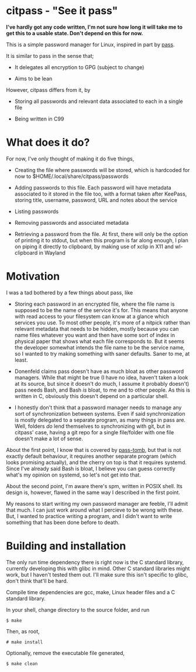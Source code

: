 # citpass - "See it pass"

**I've hardly got any code written, I'm not sure how long it will take me to get this to a usable state. Don't depend on this for now.**

This is a simple password manager for Linux, inspired in part by [pass](https://www.passwordstore.org/).

It is similar to pass in the sense that;

- It delegates all encryption to GPG (subject to change)

- Aims to be lean

However, citpass differs from it, by

- Storing all passwords and relevant data associated to each in a single file

- Being written in C99

# What does it do?

For now, I've only thought of making it do five things,

- Creating the file where passwords will be stored, which is hardcoded for now to $HOME/.local/share/citpass/passwords

- Adding passwords to this file. Each password will have metadata associated to it stored in the file too,
with a format taken after KeePass, storing title, username, password, URL and notes about the service

- Listing passwords

- Removing passwords and associated metadata

- Retrieving a password from the file. At first, there will only be the option of printing it to stdout,
but when this program is far along enough, I plan on piping it directly to clipboard, by making use of
xclip in X11 and wl-clipboard in Wayland

# Motivation

I was a tad bothered by a few things about pass, like

- Storing each password in an encrypted file, where the file name is supposed to be the name
of the service it's for. This means that anyone with read access to your filesystem can know at a
glance which services you use. To most other people, it's more of a nitpick rather than relevant metadata
that needs to be hidden, mostly because you can name files whatever you want and then have some sort
of index in physical paper that shows what each file corresponds to. But it seems the developer
somewhat intends the file name to be the service name, so I wanted to try making something with
saner defaults. Saner to me, at least.

- Donenfeld claims pass doesn't have as much bloat as other password managers. While that might be true
(I have no idea, haven't taken a look at its source, but since it doesn't do much, I assume it probably doesn't)
pass needs Bash, and Bash *is* bloat, to me and to other people. As this is written in C, obviously this doesn't
depend on a particular shell.

- I honestly don't think that a password manager needs to manage any sort of synchronization between systems.
Even if said synchronization is mostly delegated to a separate program, as many things in pass are.
Well, folders *do* lend themselves to synchronizing with git, but in citpass' case, having a git
repo for a single file/folder with one file doesn't make a lot of sense.

About the first point, I know that is covered by [pass-tomb](https://github.com/roddhjav/pass-tomb), but
that is not exactly default behaviour, it requires another separate program (which looks promising actually),
and the cherry on top is that it requires systemd. Since I've already said Bash is bloat, I believe you
can guess correctly what's my opinion on systemd, so let's not get into that.

About the second point, I'm aware there's spm, written in POSIX shell. Its design is, however, flawed in the same
way I described in the first point.

My reasons to start writing my own password manager are feeble, I'll admit that much. I can just work
around what I percieve to be wrong with these. But, I wanted to practice writing a program,
and I didn't want to write something that has been done before to death.

# Building and installation

The only run time dependency there is right now is the C standard library, currently developing this with glibc
in mind. Other C standard libraries might work, but I haven't tested them out. I'll make sure this isn't specific
to glibc, don't think that'll be hard.

Compile time dependencies are gcc, make, Linux header files and a C standard library.

In your shell, change directory to the source folder, and run

```
$ make
```

Then, as root,

```
# make install
```

Optionally, remove the executable file generated,

```
$ make clean
```
